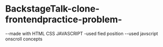 # BackstageTalk-clone-frontendpractice-problem-
--made with HTML CSS JAVASCRIPT 
-used fied position 
--used javscript onscroll concepts
